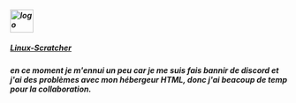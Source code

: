  <h5> <a href="https://scratch.mit.edu/users/Linux-Scratcher"><img src="https://www.startpage.com/av/proxy-image?piurl=https%3A%2F%2Flogodix.com%2Flogo%2F2015781.png&sp=1703019166T58012a1304198f2a804ad6b99f0560093c88a1aa2307a37c4adf8c7511810a7d" title="logo" heght="42" width="42" ><h5>
   <a href="https://scratch.mit.edu/users/Linux-Scratcher" class="name">Linux-Scratcher</a></h5>
   </div>
<h5>en ce moment je m'ennui un peu car je me suis fais bannir de discord et j'ai des problèmes avec mon hébergeur HTML, donc j'ai beacoup de temp pour la collaboration.</h5>
